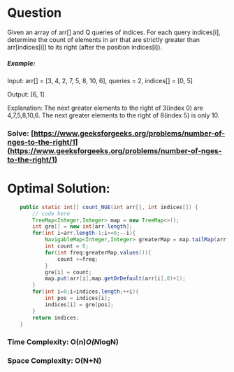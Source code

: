 # Question

Given an array of arr[] and Q queries of indices. For each query indices[i], determine the count of elements in arr that are strictly greater than arr[indices[i]] to its right (after the position indices[i]).




##### Example:

Input: arr[] = [3, 4, 2, 7, 5, 8, 10, 6], queries = 2, indices[] = [0, 5]

Output:  [6, 1]

Explanation: The next greater elements to the right of 3(index 0) are 4,7,5,8,10,6. The next greater elements to the right of 8(index 5) is only 10.



### Solve: [https://www.geeksforgeeks.org/problems/number-of-nges-to-the-right/1](https://www.geeksforgeeks.org/problems/number-of-nges-to-the-right/1)
   


# Optimal Solution:  


``` java
    public static int[] count_NGE(int arr[], int indices[]) {
        // code here
        TreeMap<Integer,Integer> map = new TreeMap<>();
        int gre[] = new int[arr.length];
        for(int i=arr.length-1;i>=0;--i){
            NavigableMap<Integer,Integer> greaterMap = map.tailMap(arr[i],false);
            int count = 0;
            for(int freq:greaterMap.values()){
                count +=freq;
            }
            gre[i] = count;
            map.put(arr[i],map.getOrDefault(arr[i],0)+1);
        }
        for(int i=0;i<indices.length;++i){
            int pos = indices[i];
            indices[i] = gre[pos];
        }
        return indices;
    }
```
### Time Complexity: O(n)*O(N*logN)
### Space Complexity: O(N+N)